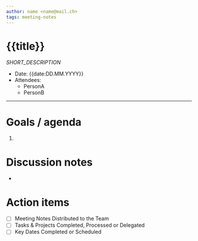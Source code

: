 ```yaml
---
author: name <name@mail.ch>
tags: meeting-notes
---
```


# {{title}}

_SHORT_DESCRIPTION_

- Date: {{date:DD.MM.YYYY}}  
- Attendees:  
  * PersonA
  * PersonB
  
- - - -  
    
# Goals / agenda
1. 

# Discussion notes
- 

# Action items
- [ ] Meeting Notes Distributed to the Team
- [ ] Tasks & Projects Completed, Processed or Delegated
- [ ] Key Dates Completed or Scheduled
